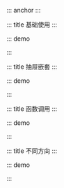::: anchor
:::

::: title 基础使用
:::

::: demo

<template>
  <lay-button @click="changeVisible" type="primary">打开</lay-button>
  <lay-layer type="drawer" v-model="visible" title="标题">内容</lay-layer>
</template>

<script>
import { ref } from 'vue'

export default {
  setup() {

    const visible = ref(false)

    const changeVisible = function() {
        visible.value = !visible.value;
    }

    return {
        visible,
        changeVisible
    }
  }
}
</script>

:::


::: title 抽屉嵌套
:::

::: demo

<template>
  <lay-button @click="changeVisible1" type="primary">打开</lay-button>
  <lay-layer type="drawer" v-model="visible1" title="标题">
      <lay-button @click="changeVisible2" type="primary" style="margin:10px;">打开</lay-button>
      <lay-layer type="drawer" area="200px" v-model="visible2" title="标题">
      内容
      </lay-layer>
  </lay-layer>
</template>

<script>
import { ref } from 'vue'

export default {
  setup() {

    const visible1 = ref(false)

    const changeVisible1 = function() {
        visible1.value = !visible1.value;
    }

    const visible2 = ref(false)

    const changeVisible2 = function() {
        visible2.value = !visible2.value;
    }

    return {
        visible1,
        visible2,
        changeVisible1,
        changeVisible2
    }
  }
}
</script>

:::

::: title 函数调用
:::

::: demo

<template>
  <lay-button @click="openDrawer" type="primary">调用</lay-button>
</template>

<script>
import { ref } from 'vue'
import { layer } from "../../../../src/index.ts"

export default {
  setup() {

    const openDrawer = function() {
        layer.drawer({
            title: "标题",
            content: "内容"
        })
    }

    return {
        openDrawer
    }
  }
}
</script>

:::

::: title 不同方向
:::

::: demo

<template>
    <lay-button @click="openTopDrawer" type="primary">上</lay-button>
    <lay-button @click="openBottomDrawer" type="primary">下</lay-button>
    <lay-button @click="openLeftDrawer" type="primary">左</lay-button>
    <lay-button @click="openRightDrawer" type="primary">右</lay-button>
</template>

<script>
import { ref } from 'vue'
import { layer } from "../../../../src/index.ts"

export default {
  setup() {

    const openTopDrawer = function() {
        layer.drawer({
            title: "标题",
            content: "内容",
            offset: "t"
        })
    }

    const openBottomDrawer = function() {
        layer.drawer({
            title: "标题",
            content: "内容",
            offset: "b"
        })
    }

    const openLeftDrawer = function() {
        layer.drawer({
            title: "标题",
            content: "内容",
            offset: "l"
        })
    }

    const openRightDrawer = function() {
        layer.drawer({
            title: "标题",
            content: "内容",
            offset: "r"
        })
    }

    return {
        openTopDrawer,
        openBottomDrawer,
        openLeftDrawer,
        openRightDrawer,
    }
  }
}
</script>

:::